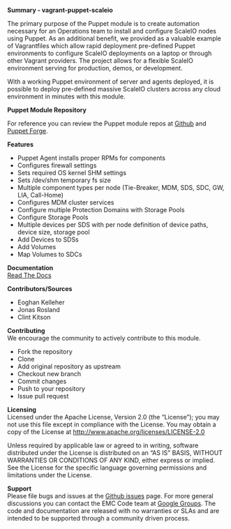 **Summary - vagrant-puppet-scaleio**

The primary purpose of the Puppet module is to create automation necessary for an Operations team to install and configure ScaleIO nodes using Puppet. As an additional benefit, we provided as a valuable example of Vagrantfiles which allow rapid deployment pre-defined Puppet environments to configure ScaleIO deployments on a laptop or through other Vagrant providers. The project allows for a flexible ScaleIO environment serving for production, demos, or development.

With a working Puppet environment of server and agents deployed, it is possible to deploy pre-defined massive ScaleIO clusters across any cloud environment in minutes with this module.

**Puppet Module Repository**

For reference you can review the Puppet module repos at <a href="https://github.com/emccode/puppet-scaleio">Github</a> and <a href="https://forge.puppetlabs.com/emccode/scaleio/readme">Puppet Forge</a>. 

**Features**

- Puppet Agent installs proper RPMs for components
- Configures firewall settings
- Sets required OS kernel SHM settings
- Sets /dev/shm temporary fs size
- Multiple component types per node (Tie-Breaker, MDM, SDS, SDC, GW, LIA, Call-Home)
- Configures MDM cluster services
- Configure multiple Protection Domains with Storage Pools
- Configure Storage Pools
- Multiple devices per SDS with per node definition of device paths, device size, storage pool
- Add Devices to SDSs
- Add Volumes
- Map Volumes to SDCs


**Documentation**  
<a href="http://puppet-scaleio-docs.readthedocs.org/en/latest/">Read The Docs</a>

**Contributors/Sources**
- Eoghan Kelleher
- Jonas Rosland
- Clint Kitson

**Contributing**  
We encourage the community to actively contribute to this module.  
- Fork the repository  
- Clone  
- Add original repository as upstream  
- Checkout new branch  
- Commit changes  
- Push to your repository  
- Issue pull request  

**Licensing**  
Licensed under the Apache License, Version 2.0 (the “License”); you may not use this file except in compliance with the License. You may obtain a copy of the License at <http://www.apache.org/licenses/LICENSE-2.0>  

Unless required by applicable law or agreed to in writing, software distributed under the License is distributed on an “AS IS” BASIS, WITHOUT WARRANTIES OR CONDITIONS OF ANY KIND, either express or implied. See the License for the specific language governing permissions and limitations under the License.


**Support**  
Please file bugs and issues at the <a href="https://github.com/emccode/puppet-scaleio/issues">Github issues</a> page.  For more general discussions you can contact the EMC Code team at <a href="https://groups.google.com/forum/#!forum/emccode-users">Google Groups</a>.  The code and documentation are released with no warranties or SLAs and are intended to be supported through a community driven process.

